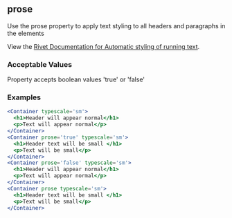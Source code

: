 ## prose
Use the prose property to apply text styling to all headers and paragraphs in the elements

View the [Rivet Documentation for Automatic styling of running text](https://rivet.iu.edu/utilities/typography/#automatic-styling-of-running-text).

### Acceptable Values

Property accepts boolean values 'true' or 'false'

### Examples
```jsx
<Container typescale='sm'>
  <h1>Header will appear normal</h1>
  <p>Text will appear normal</p>
</Container>
<Container prose='true' typescale='sm'>
  <h1>Header text will be small </h1>
  <p>Text will be small</p>
</Container>
<Container prose='false' typescale='sm'>
  <h1>Header will appear normal</h1>
  <p>Text will appear normal</p>
</Container>
<Container prose typescale='sm'>
  <h1>Header text will be small </h1>
  <p>Text will be small</p>
</Container>
```
